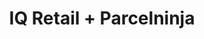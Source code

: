 ---
title: "IQ Retail + Parcelninja"
seoTitle: "IQ Retail Parcelninja Integration"
seoDescription: "Integrate IQ Retail with Parcelninja, and you'll be able to automate logistics, simplify the ordering process and save time - and money. Find out more about how a IQ Retail Parcelninja Integration can help your business."
lead: "Let Stock2Shop send fulfillment notifications to Parcelninja once orders are successfully raised in IQ Retail. Here’s how we can help you streamline your workflow."
type: "source-fulfillment"
source: "iq-retail"
fulfillment: "parcelninja"
image: "/images/sap-shopify.png"
imageAlt: source_name logo
tags: []
---